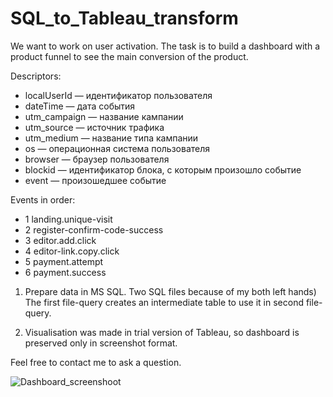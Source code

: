 # SQL_to_Tableau_transform
We want to work on user activation. The task is to build a dashboard with a product funnel to see the main conversion of the product. 

Descriptors:
- localUserId — идентификатор пользователя 
- dateTime — дата события 
- utm_campaign — название кампании 
- utm_source — источник трафика 
- utm_medium — название типа кампании 
- os — операционная система пользователя 
- browser — браузер пользователя 
- blockid — идентификатор блока, с которым произошло событие
- event — произошедшее событие

Events in order:
- 1 landing.unique-visit
- 2 register-confirm-code-success
- 3 editor.add.click
- 4 editor-link.copy.click
- 5 payment.attempt
- 6 payment.success

1) Prepare data in MS SQL. Two SQL files because of my both left hands) The first file-query creates an intermediate table to use it in second file-query.

2) Visualisation was made in trial version of Tableau, so dashboard is preserved only in screenshot format.

Feel free to contact me to ask a question.

![Dashboard_screenshoot](https://user-images.githubusercontent.com/82327055/168783952-bf38c662-d35b-40c0-94fe-e7724ea350b1.png)

